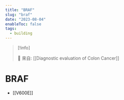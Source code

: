 ```yaml
---
title: "BRAF"
slug: "braf"
date: "2023-08-04"
enableToc: false
tags:
  - building
---
```


> [!info]
>
> 🌱 來自: [[Diagnostic evaluation of Colon Cancer]]

# BRAF

- [[V600E]]
